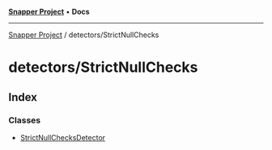 [**Snapper Project**](../../README.md) • **Docs**

***

[Snapper Project](../../README.md) / detectors/StrictNullChecks

# detectors/StrictNullChecks

## Index

### Classes

- [StrictNullChecksDetector](classes/StrictNullChecksDetector.md)
